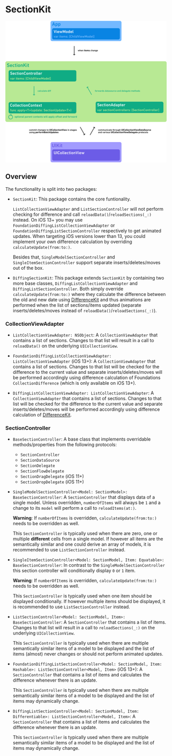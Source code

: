 # SectionKit

![Diagram](./Resources/SectionKit.svg)

## Overview

The functionality is split into two packages:
- `SectionKit`:
    This package contains the core funtionality. 

    `ListCollectionViewAdapter` and `ListSectionController` will not perform checking for difference and call 
    `reloadData()`/`reloadSections(_:)` instead. On iOS 13+ you may use `FoundationDiffingListCollectionViewAdapter` or `FoundationDiffingListSectionController` respectively to get animated updates. When targeting iOS versions lower than 13, 
    you could implement your own difference calculation by overriding `calculateUpdate(from:to:)`.

    Besides that, `SingleModelSectionController` and `SingleItemSectionController` support separate 
    inserts/deletes/moves out of the box.

- `DiffingSectionKit`: 
    This package extends `SectionKit` by containing two more base classes, `DiffingListCollectionViewAdapter` and 
    `DiffingListSectionController`. Both simply override `calculateUpdate(from:to:)` where they calculate the difference
    between the old and new date using [DifferenceKit](https://github.com/ra1028/DifferenceKit) and thus animations are performed
    when the list of sections/items updated (separate inserts/deletes/moves instead of `reloadData()`/`reloadSections(_:)`).

### CollectionViewAdapter

- `ListCollectionViewAdapter: NSObject`: 
    A `CollectionViewAdapter` that contains a list of sections. Changes to that list will result in a call to
    `reloadData()` on the underlying `UICollectionView`.

- `FoundationDiffingListCollectionViewAdapter: ListCollectionViewAdapter` (iOS 13+):
    A `CollectionViewAdapter` that contains a list of sections. Changes to that list will be checked 
    for the difference to the current value and separate inserts/deletes/moves will be performed accordingly
    using difference calculation of Foundations `CollectionDifference` (which is only available on iOS 13+).

- `DiffingListCollectionViewAdapter: ListCollectionViewAdapter`:
    A `CollectionViewAdapter` that contains a list of sections. Changes to that list will be checked 
    for the difference to the current value and separate inserts/deletes/moves will be performed accordingly
    using difference calculation of [DifferenceKit](https://github.com/ra1028/DifferenceKit).

### SectionController

- `BaseSectionController`: 
    A base class that implements overridable methods/properties from the following protocols:
    - `SectionController`
    - `SectionDataSource`
    - `SectionDelegate`
    - `SectionFlowDelegate`
    - `SectionDragDelegate` (iOS 11+)
    - `SectionDropDelegate` (iOS 11+)

- `SingleModelSectionController<Model: SectionModel>: BaseSectionController`:
    A `SectionController` that displays data of a single model. Unless overridden, `numberOfItems` will always 
    be `1` and a change to its `model` will perform a call to `reloadItems(at:)`.
    
    **Warning**: If `numberOfItems` is overridden, `calculateUpdate(from:to:)` needs to be overridden as well.
    
    This `SectionController` is typically used when there are zero, one or multiple **different** cells from
    a single model. If however all items are the semantically similar and one could derive an array of models,
    it is recommended to use `ListSectionController` instead.

- `SingleItemSectionController<Model: SectionModel, Item: Equatable>: BaseSectionController`:
    In contrast to the `SingleModelSectionController` this section controller will conditionally display `0` or `1` item.
    
    **Warning**: If `numberOfItems` is overridden, `calculateUpdate(from:to:)` needs to be overridden as well.
    
    This `SectionController` is typically used when one item should be displayed conditionally.
    If however multiple items should be displayed, it is recommended to use `ListSectionController` instead.

- `ListSectionController<Model: SectionModel, Item>: BaseSectionController`:
    A `SectionController` that contains a list of items. Changes to that list will result in a call to
    `reloadSections(_:)` on the underlying `UICollectionView`.

    This `SectionController` is typically used when there are multiple semantically similar items
    of a model to be displayed and the list of items (almost) never changes or should not perform animated updates.

- `FoundationDiffingListSectionController<Model: SectionModel, Item: Hashable>: ListSectionController<Model, Item>` (iOS 13+):
    A `SectionController` that contains a list of items and calculates the difference whenever there is an update.

    This `SectionController` is typically used when there are multiple semantically similar items
    of a model to be displayed and the list of items may dynamically change.

- `DiffingListSectionController<Model: SectionModel, Item: Differentiable>: ListSectionController<Model, Item>`:
    A `SectionController` that contains a list of items and calculates the difference whenever there is an update.

    This `SectionController` is typically used when there are multiple semantically similar items
    of a model to be displayed and the list of items may dynamically change.
